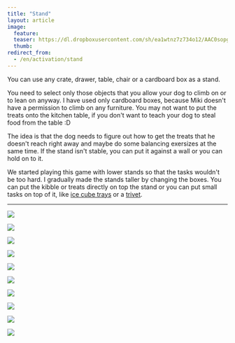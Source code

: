 ```yaml
---
title: "Stand"
layout: article
image:
  feature:
  teaser: https://dl.dropboxusercontent.com/sh/ea1wtnz7z734o12/AAC0sopgCXJGWtu-p4NC8Wh7a/aktivointi/koroke/DSC46977-245px.jpg
  thumb:
redirect_from:
  - /en/activation/stand
---
```


You can use any crate, drawer, table, chair or a cardboard box as a stand.

You need to select only those objects that you allow your dog to climb on or to lean on anyway. I have used only cardboard boxes, because Miki doesn't have a permission to climb on any furniture. You may not want to put the treats onto the kitchen table, if you don't want to teach your dog to steal food from the table :D

The idea is that the dog needs to figure out how to get the treats that he doesn't reach right away and maybe do some balancing exersizes at the same time. If the stand isn't stable, you can put it against a wall or you can hold on to it.

We started playing this game with lower stands so that the tasks wouldn't be too hard. I gradually made the stands taller by changing the boxes. You can put the kibble or treats directly on top the stand or you can put small tasks on top of it, like [ice cube trays](/en/brain-games/ice-cube-trays/) or a [trivet](/en/brain-games/trivet/).

---

[![](https://dl.dropboxusercontent.com/sh/ea1wtnz7z734o12/AACgbirn11bQxrENWP85bx96a/aktivointi/jaapalamuotit/DSC46867-800px.jpg)](https://dl.dropboxusercontent.com/sh/ea1wtnz7z734o12/AAC6dlTJ1Bk425ojsGWX1sAga/aktivointi/jaapalamuotit/DSC46867.jpg)

[![](https://dl.dropboxusercontent.com/sh/ea1wtnz7z734o12/AAB-S_0bbPukqI7ZBIF6G8qPa/aktivointi/jaapalamuotit/DSC46872-800px.jpg)](https://dl.dropboxusercontent.com/sh/ea1wtnz7z734o12/AABC0__9xXzNePLxLco0iSIQa/aktivointi/jaapalamuotit/DSC46872.jpg)

[![](https://dl.dropboxusercontent.com/sh/ea1wtnz7z734o12/AAAl2A7zcCShllEONBWS4a3Ta/aktivointi/koroke/DSC46941-800px.jpg)](https://dl.dropboxusercontent.com/sh/ea1wtnz7z734o12/AAAgA2Qe3LdjrU9WEFBgNdYIa/aktivointi/koroke/DSC46941.jpg)

[![](https://dl.dropboxusercontent.com/sh/ea1wtnz7z734o12/AACtfEplxI6kj713RPsLoQh8a/aktivointi/jaapalamuotit/DSC46898-800px.jpg)](https://dl.dropboxusercontent.com/sh/ea1wtnz7z734o12/AADZBLHbb7mXKsx3Ec5SwDO_a/aktivointi/jaapalamuotit/DSC46898.jpg)

[![](https://dl.dropboxusercontent.com/sh/ea1wtnz7z734o12/AADQi6Xmq-BROlFu0dkca6uDa/aktivointi/jaapalamuotit/DSC46904-800px.jpg)](https://dl.dropboxusercontent.com/sh/ea1wtnz7z734o12/AADcbc9lKX3-LV_Kz5rRL7K6a/aktivointi/jaapalamuotit/DSC46904.jpg)

[![](https://dl.dropboxusercontent.com/sh/ea1wtnz7z734o12/AAAL01DB1Y_pdF5Oco-N2CrRa/aktivointi/koroke/DSC46977-800px.jpg)](https://dl.dropboxusercontent.com/sh/ea1wtnz7z734o12/AAB1vGd6djp0NaMTSNw_rUqoa/aktivointi/koroke/DSC46977.jpg)

[![](https://dl.dropboxusercontent.com/sh/ea1wtnz7z734o12/AAChKNr7pHCw30La1w2L7b-ua/aktivointi/koroke/DSC46979-800px.jpg)](https://dl.dropboxusercontent.com/sh/ea1wtnz7z734o12/AABlQIZqgU84l1gYhs-ou6Mca/aktivointi/koroke/DSC46979.jpg)

[![](https://dl.dropboxusercontent.com/sh/ea1wtnz7z734o12/AADXmJD9rf7xVcsudT9wM0P_a/aktivointi/koroke/DSC46967-800px.jpg)](https://dl.dropboxusercontent.com/sh/ea1wtnz7z734o12/AAC2qlMt1rgc_RCpU67set4ca/aktivointi/koroke/DSC46967.jpg)

[![](https://dl.dropboxusercontent.com/sh/ea1wtnz7z734o12/AAAIhQ8FLi3GXsM6j2gbokXEa/aktivointi/koroke/DSC48531-800px.jpg)](https://dl.dropboxusercontent.com/sh/ea1wtnz7z734o12/AABK61fgj0pVtdOoKa9vfH8na/aktivointi/koroke/DSC48531.jpg)

[![](https://dl.dropboxusercontent.com/sh/ea1wtnz7z734o12/AAD9AzgTrVAUnq5l15E9lG8Va/aktivointi/koroke/DSC48532-800px.jpg)](https://dl.dropboxusercontent.com/sh/ea1wtnz7z734o12/AABkmqpH12_2Y_hzfh9Kv2UXa/aktivointi/koroke/DSC48532.jpg)
